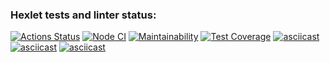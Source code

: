### Hexlet tests and linter status:
[![Actions Status](https://github.com/vvnezapnopwnz/backend-project-lvl2/workflows/hexlet-check/badge.svg?branch=)](https://github.com/vvnezapnopwnz/backend-project-lvl2/actions?query=branch:)
[![Node CI](https://github.com/vvnezapnopwnz/backend-project-lvl2/actions/workflows/testsandlinter.yml/badge.svg)](https://github.com/vvnezapnopwnz/backend-project-lvl2/actions/workflows/testsandlinter.yml)
[![Maintainability](https://api.codeclimate.com/v1/badges/fe044dcfd9591efd7daa/maintainability)](https://codeclimate.com/github/vvnezapnopwnz/backend-project-lvl2/maintainability)
[![Test Coverage](https://api.codeclimate.com/v1/badges/fe044dcfd9591efd7daa/test_coverage)](https://codeclimate.com/github/vvnezapnopwnz/backend-project-lvl2/test_coverage)
[![asciicast](https://asciinema.org/a/Voqw5dFreXoPuB9bpGT638ox4.svg)](https://asciinema.org/a/Voqw5dFreXoPuB9bpGT638ox4)
[![asciicast](https://asciinema.org/a/9QPQKNPqXgThwrYryoAybgPow.svg)](https://asciinema.org/a/9QPQKNPqXgThwrYryoAybgPow)
[![asciicast](https://asciinema.org/a/1ZB4AAFOj3TOyZYI3IEyc4RAp.svg)](https://asciinema.org/a/1ZB4AAFOj3TOyZYI3IEyc4RAp)